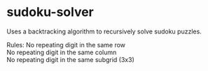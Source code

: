 # sudoku-solver
Uses a backtracking algorithm to recursively solve sudoku puzzles.

Rules:
No repeating digit in the same row  
No repeating digit in the same column  
No repeating digit in the same subgrid (3x3)  

